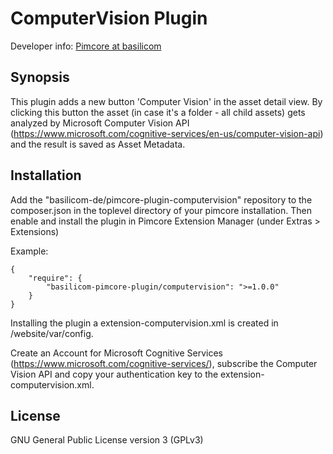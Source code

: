 ComputerVision Plugin
=============================

Developer info: [Pimcore at basilicom](http://basilicom.de/en/pimcore)

## Synopsis

This plugin adds a new button 'Computer Vision' in the asset detail view. By clicking this button the asset (in case
it's a folder - all child assets) gets analyzed by Microsoft Computer Vision API
(https://www.microsoft.com/cognitive-services/en-us/computer-vision-api) and the result is saved as Asset Metadata.

## Installation

Add the "basilicom-de/pimcore-plugin-computervision" repository to the composer.json in the toplevel directory of your pimcore installation.
Then enable and install the plugin in Pimcore Extension Manager (under Extras > Extensions)

Example:

    {
        "require": {
            "basilicom-pimcore-plugin/computervision": ">=1.0.0"
        }
    }

Installing the plugin a extension-computervision.xml is created in /website/var/config.

Create an Account for Microsoft Cognitive Services (https://www.microsoft.com/cognitive-services/), subscribe the
Computer Vision API and copy your authentication key to the extension-computervision.xml.


## License

GNU General Public License version 3 (GPLv3)